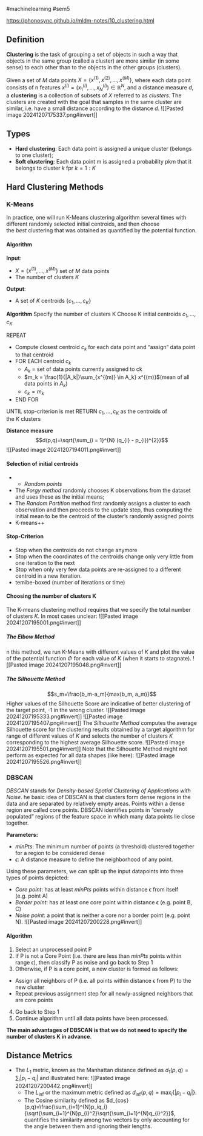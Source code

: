 #machinelearning #sem5 

https://phonosync.github.io/mldm-notes/10_clustering.html

## Definition
**Clustering** is the task of grouping a set of objects in such a way that objects in the same group (called a cluster) are more similar (in some sense) to each other than to the objects in the other groups (clusters).

Given a set of $M$ data points $X=\{x^{(1)}, x^{(2)}, \ldots, x^{(M)}\}$, where each data point consists of n features $x^{(i)} = (x_{1}^{(i)}, \ldots, x_{N}^{(i)}) \in \mathbb{R}^{N}$, and a distance measure $d$, a **clustering** is a collection of subsets of $X$ referred to as _clusters_. The clusters are created with the goal that samples in the same cluster are similar, i.e. have a small distance according to the distance $d$.
![[Pasted image 20241207175337.png#invert]]
## Types

- **Hard clustering**: Each data point is assigned a unique cluster (belongs to one cluster);
- **Soft clustering**: Each data point m is assigned a probability pkm that it belongs to cluster $k$ fpr $k=1:K$
## Hard Clustering Methods
### K-Means
In practice, one will run K-Means clustering algorithm several times with different randomly selected initial centroids, and then choose the _best_ clustering that was obtained as quantified by the potential function.
#### Algorithm
**Input**:
- $X = \{x^{(1)}, \ldots, x^{(M)}\}$ set of $M$ data points
- The number of clusters $K$

**Output**:
- A set of $K$ centroids $\{c_1, \ldots, c_K\}$

**Algorithm**
Specify the number of clusters K Choose K initial centroids $c_1, \ldots, c_K$

REPEAT
- Compute closest centroid $c_k$ for each data point and “assign” data point to that centroid
- FOR EACH centroid $c_k$
    - $A_k$ = set of data points currently assigned to ck
    - $m_k = \frac{1}{|A_k|}\sum_{x^{(m)} \in A_k} x^{(m)}$(mean of all data points in $A_k$)
    - $c_k = m_k$
- END FOR
    
UNTIL stop-criterion is met
RETURN $c_1, \ldots, c_K$ as the centroids of the $K$ clusters

**Distance measure**
$$d(p,q)=\sqrt{\sum_{i = 1}^{N} (q_{i} - p_{i})^{2}}$$
![[Pasted image 20241207194011.png#invert]]
#### Selection of initial centroids
- - _Random points_
- The _Forgy method_ randomly chooses K observations from the dataset and uses these as the initial means;
- The _Random Partition_ method first randomly assigns a cluster to each observation and then proceeds to the update step, thus computing the initial mean to be the centroid of the cluster’s randomly assigned points
- K-means++
#### Stop-Criterion
- Stop when the centroids do not change anymore
- Stop when the coordinates of the centroids change only very little from one iteration to the next
- Stop when only very few data points are re-assigned to a different centroid in a new iteration.
- temibe-boxed (number of iterations or time)
#### Choosing the number of clusters K
The K-means clustering method requires that we specify the total number of clusters $K$.
In most cases unclear:
![[Pasted image 20241207195001.png#invert]]
##### The Elbow Method
n this method, we run K-Means with different values of $K$ and plot the value of the potential function $\Phi$ for each value of $K$ (when it starts to stagnate).
![[Pasted image 20241207195048.png#invert]]
##### The Silhouette Method
$$s_m=\frac{b_m-a_m}{max(b_m, a_m)}$$
Higher values of the Silhouette Score are indicative of better clustering of the target point, -1 in the wrong cluster.
![[Pasted image 20241207195333.png#invert]]
![[Pasted image 20241207195407.png#invert]]
The _Silhouette Method_ computes the average Silhouette score for the clustering results obtained by a target algorithm for range of different values of $K$ and selects the number of clusters $K$ corresponding to the highest average Silhouette score.
![[Pasted image 20241207195501.png#invert]]
Note that the Silhouette Method might not perform as expected for all data shapes (like here):
![[Pasted image 20241207195526.png#invert]]
### DBSCAN
_DBSCAN_ stands for _Density-based Spatial Clustering of Applications with Noise_.
he basic idea of DBSCAN is that clusters form dense regions in the data and are separated by relatively empty areas. Points within a dense region are called core points. DBSCAN identifies points in “densely populated” regions of the feature space in which many data points lie close together.

**Parameters:**
- _minPts_: The minimum number of points (a threshold) clustered together for a region to be considered dense
- $\epsilon$: A distance measure to define the neighborhood of any point.

Using these parameters, we can split up the input datapoints into three types of points depicted:
- _Core point_: has at least _minPts_ points within distance ϵ from itself (e.g. point A)
- _Border point_: has at least one core point within distance ϵ (e.g. point B, C)
- _Noise point_: a point that is neither a core nor a border point (e.g. point N).
![[Pasted image 20241207200228.png#invert]]
#### Algorithm
1. Select an unprocessed point P
2. If P is not a Core Point (i.e. there are less than _minPts_ points within range ϵ), then classify P as noise and go back to Step 1
3. Otherwise, if P is a core point, a new cluster is formed as follows:

- Assign all neighbors of P (i.e. all points within distance ϵ from P) to the new cluster
- Repeat previous assignment step for all newly-assigned neighbors that are core points

4. Go back to Step 1
5. Continue algorithm until all data points have been processed.

**The main advantages of DBSCAN is that we do not need to specify the number of clusters K in advance**.
## Distance Metrics
- The $L_1$ metric, known as the Manhattan distance defined as $d_1(p,q)=\sum_{i}|p_i-q_i|$ and illustrated here:
  ![[Pasted image 20241207200442.png#invert]]
  - The $L_{\inf}$ or the maximum metric defined as $d_{\inf}(p,q)=\max_{i}\{|p_i-q_i|\}$.
  - The Cosine similarity defined as $d_{cos}(p,q)=\frac{\sum_{i=1}^{N}p_iq_i}{\sqrt{\sum_{i=1}^{N}p_{i}^2}\sqrt{\sum_{i=1}^{N}q_{i}^2}}$, quantifies the similarity among two vectors by only accounting for the angle between them and ignoring their lengths.